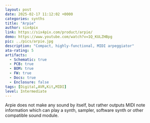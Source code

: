 ```yaml
---
layout: post
date: 2025-02-17 11:12:02 +0000
categories: synths
title: "Arpie"
author: six4pix
link: https://six4pix.com/product/arpie/
demo: https://www.youtube.com/watch?v=1Q_KULZHBpg
pic: ../pics/arpie.jpg
description: "Compact, highly-functional, MIDI arpeggiator"
ata-rating: 5
artifacts:
  - Schematic: true
  - PCB: true
  - BOM: true
  - FW: true
  - Docs: true
  - Enclosure: false
tags: [Digital,AVR,Kit,MIDI]
level: Intermediate
---
```


Arpie does not make any sound by itself, but rather outputs MIDI note information which can play a synth, sampler, software synth or other compatible sound module.
